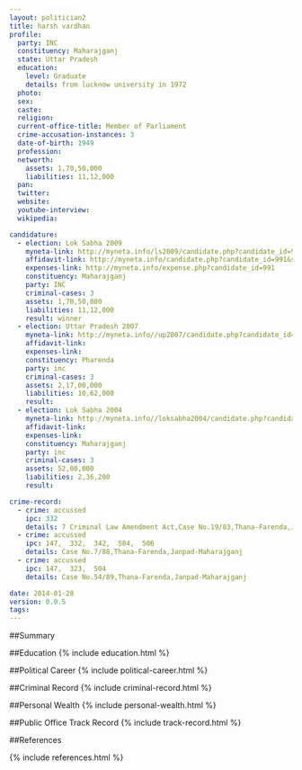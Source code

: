 ```yaml
---
layout: politician2
title: harsh vardhan
profile: 
  party: INC
  constituency: Maharajganj
  state: Uttar Pradesh
  education: 
    level: Graduate
    details: from lucknow university in 1972
  photo: 
  sex: 
  caste: 
  religion: 
  current-office-title: Member of Parliament
  crime-accusation-instances: 3
  date-of-birth: 1949
  profession: 
  networth: 
    assets: 1,70,50,000
    liabilities: 11,12,000
  pan: 
  twitter: 
  website: 
  youtube-interview: 
  wikipedia: 

candidature: 
  - election: Lok Sabha 2009
    myneta-link: http://myneta.info/ls2009/candidate.php?candidate_id=991
    affidavit-link: http://myneta.info/candidate.php?candidate_id=991&scan=original
    expenses-link: http://myneta.info/expense.php?candidate_id=991
    constituency: Maharajganj 
    party: INC
    criminal-cases: 3
    assets: 1,70,50,000
    liabilities: 11,12,000
    result: winner 
  - election: Uttar Pradesh 2007
    myneta-link: http://myneta.info//up2007/candidate.php?candidate_id=1303
    affidavit-link: 
    expenses-link: 
    constituency: Pharenda 
    party: inc
    criminal-cases: 3
    assets: 2,17,00,000
    liabilities: 10,62,000
    result:  
  - election: Lok Sabha 2004
    myneta-link: http://myneta.info//loksabha2004/candidate.php?candidate_id=4641
    affidavit-link: 
    expenses-link: 
    constituency: Maharajganj 
    party: inc
    criminal-cases: 3
    assets: 52,00,000
    liabilities: 2,36,200
    result:  

crime-record: 
  - crime: accussed
    ipc: 332
    details: 7 Criminal Law Amendment Act,Case No.19/83,Thana-Farenda,Janpad-Maharajganj Date 08.01.1986 
  - crime: accussed
    ipc: 147,  332,  342,  504,  506
    details: Case No.7/88,Thana-Farenda,Janpad-Maharajganj 
  - crime: accussed
    ipc: 147,  323,  504
    details: Case No.54/89,Thana-Farenda,Janpad-Maharajganj 

date: 2014-01-28
version: 0.0.5
tags: 
---
```

##Summary


##Education
{% include education.html %}


##Political Career
{% include political-career.html %}


##Criminal Record
{% include criminal-record.html %}


##Personal Wealth
{% include personal-wealth.html %}


##Public Office Track Record
{% include track-record.html %}


##References


{% include references.html %}